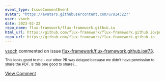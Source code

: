 ```yaml
---
event_type: IssueCommentEvent
avatar: "https://avatars.githubusercontent.com/u/814322?"
user: vsoch
date: 2023-02-22
repo_name: flux-framework/flux-framework.github.io
html_url: https://github.com/flux-framework/flux-framework.github.io/pull/73
repo_url: https://github.com/flux-framework/flux-framework.github.io
---
```


<a href='https://github.com/vsoch' target='_blank'>vsoch</a> commented on issue <a href='https://github.com/flux-framework/flux-framework.github.io/pull/73' target='_blank'>flux-framework/flux-framework.github.io#73</a>.

<small>This looks good to me - our other PR was delayed because we didn't have permission to share the PDF. Is this one good to share?...</small>

<a href='https://github.com/flux-framework/flux-framework.github.io/pull/73' target='_blank'>View Comment</a>
